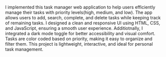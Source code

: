 I implemented this task manager web application to help users efficiently manage their tasks with priority levels(high, medium, and low). The app allows users to add, search, complete, and delete tasks while keeping track of remaining tasks. I designed a clean and responsive UI using HTML, CSS, and JavaScript, ensuring a smooth user experience. Additiotnally, I integrated a dark mode toggle for better accessibility and visual comfort. Tasks are color coded based on priority, making it easy to organize and filter them. This project is lightweight, interactive, and ideal for personal task management.